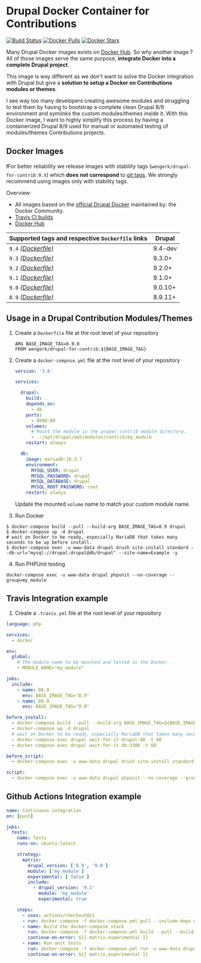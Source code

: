 # Drupal Docker Container for Contributions

[![Build Status](https://github.com/WengerK/docker-drupal-for-contrib/actions/workflows/container-structure-test.yml/badge.svg)](https://github.com/WengerK/docker-drupal-for-contrib/actions/workflows/container-structure-test.yml)
[![Docker Pulls](https://img.shields.io/docker/pulls/wengerk/drupal-for-contrib.svg)](https://hub.docker.com/r/wengerk/drupal-for-contrib)
[![Docker Stars](https://img.shields.io/docker/stars/wengerk/drupal-for-contrib.svg)](https://hub.docker.com/r/wengerk/drupal-for-contrib)

Many Drupal Docker images exists on [Docker Hub](https://hub.docker.com/search?q=drupal&type=image). So why another image ?
All of those images serve the same purpose, **integrate Docker into a complete Drupal project**. 

This image is way different as we don't want to solve the Docker integration with Drupal but give a **solution to setup a Docker on Contributions modules or themes**.

I see way too many developers creating awesome modules and struggling to test them by having to bootstrap a complete clean Drupal 8/9 environment and symlinks the custom modules/themes inside it.
With this Docker image, I want to highly simplify this process by having a containerized Drupal 8/9 used for manual or automated testing of modules/themes Contributions projects.

## Docker Images

❗For better reliability we release images with stability tags (`wengerk/drupal-for-contrib:9.X`) which **does not correspond** to [git tags](https://github.com/wengerk/docker-drupal-for-contrib/releases). We strongly recommend using images only with stability tags. 

Overview:

* All images based on the [official Drupal Docker](https://github.com/docker-library/drupal) maintained by: the Docker Community.
* [Travis CI builds](https://travis-ci.com/github/WengerK/docker-drupal-for-contrib) 
* [Docker Hub](https://hub.docker.com/r/wengerk/drupal-for-contrib)

| Supported tags and respective `Dockerfile` links                                                          | Drupal   |
| --------------------------------------------------------------------------------------------------------- | -------- |
| `9.4` [_(Dockerfile)_](https://github.com/wengerk/docker-drupal-for-contrib/tree/master/9/9.4/Dockerfile) | 9.4-dev  |
| `9.3` [_(Dockerfile)_](https://github.com/wengerk/docker-drupal-for-contrib/tree/master/9/9.3/Dockerfile) | 9.3.0+   |
| `9.2` [_(Dockerfile)_](https://github.com/wengerk/docker-drupal-for-contrib/tree/master/9/9.2/Dockerfile) | 9.2.0+   |
| `9.1` [_(Dockerfile)_](https://github.com/wengerk/docker-drupal-for-contrib/tree/master/9/9.1/Dockerfile) | 9.1.0+   |
| `9.0` [_(Dockerfile)_](https://github.com/wengerk/docker-drupal-for-contrib/tree/master/9/9.0/Dockerfile) | 9.0.10+  |
| `8.9` [_(Dockerfile)_](https://github.com/wengerk/docker-drupal-for-contrib/tree/master/8/8.9/Dockerfile) | 8.9.11+  |

## Usage in a Drupal Contribution Modules/Themes

1. Create a `Dockerfile` file at the root level of your repository

    ```
    ARG BASE_IMAGE_TAG=8.9.0
    FROM wengerk/drupal-for-contrib:${BASE_IMAGE_TAG}
    ```

2. Create a `docker-compose.yml` file at the root level of your repository

    ```yaml
    version: '3.6'
    
    services:
    
      drupal:
        build: .
        depends_on:
          - db
        ports:
          - 8888:80
        volumes:
          # Mount the module in the proper contrib module directory.
          - .:/opt/drupal/web/modules/contrib/my_module
        restart: always
    
      db:
        image: mariadb:10.3.7
        environment:
          MYSQL_USER: drupal
          MYSQL_PASSWORD: drupal
          MYSQL_DATABASE: drupal
          MYSQL_ROOT_PASSWORD: root
        restart: always
    ```
    
    Update the mounted `volume` name to match your custom module name.

3. Run Docker

```shell
$ docker-compose build --pull --build-arg BASE_IMAGE_TAG=8.9 drupal
$ docker-compose up -d drupal
# wait on Docker to be ready, especially MariaDB that takes many seconds to be up before install.
$ docker-compose exec -u www-data drupal drush site-install standard --db-url="mysql://drupal:drupal@db/drupal" --site-name=Example -y
```

4. Run PHPUnit testing

```shell
docker-compose exec -u www-data drupal phpunit --no-coverage --group=my_module
```

## Travis Integration example

1. Create a `.travis.yml` file at the root level of your repository

```yaml
language: php

services:
  - docker

env:
  global:
    # The module name to be mounted and tested in the Docker.
    - MODULE_NAME="my_module"

jobs:
  include:
    - name: D8.9
      env: BASE_IMAGE_TAG="8.9"
    - name: D9.0
      env: BASE_IMAGE_TAG="9.0"

before_install:
  - docker-compose build --pull --build-arg BASE_IMAGE_TAG=${BASE_IMAGE_TAG} drupal
  - docker-compose up -d drupal
  # wait on Docker to be ready, especially MariaDB that takes many seconds to be up.
  - docker-compose exec drupal wait-for-it drupal:80 -t 60
  - docker-compose exec drupal wait-for-it db:3306 -t 60

before_script:
  - docker-compose exec -u www-data drupal drush site-install standard --db-url="mysql://drupal:drupal@db/drupal" --site-name=Example -y

script:
  - docker-compose exec -u www-data drupal phpunit --no-coverage --group=${MODULE_NAME} --configuration=/opt/drupal/web/phpunit.xml
```

## Github Actions Integration example

```yaml
name: Continuous integration
on: [push]

jobs:
  tests:
    name: Tests
    runs-on: ubuntu-latest

    strategy:
      matrix:
        drupal_version: ['8.9', '9.0']
        module: ['my_module']
        experimental: [ false ]
        include:
          - drupal_version: '9.1'
            module: 'my_module'
            experimental: true

    steps:
      - uses: actions/checkout@v1
      - run: docker-compose -f docker-compose.yml pull --include-deps drupal
      - name: Build the docker-compose stack
        run: docker-compose -f docker-compose.yml build --pull --build-arg BASE_IMAGE_TAG=${{ matrix.drupal_version }} drupal
        continue-on-error: ${{ matrix.experimental }}
      - name: Run unit tests
        run: docker-compose -f docker-compose.yml run -u www-data drupal phpunit --no-coverage --group=${{ matrix.module }} --configuration=/var/www/html/phpunit.xml
        continue-on-error: ${{ matrix.experimental }}
```
